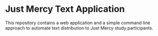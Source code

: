 # Just Mercy Text Application

This repository contains a web application and a simple command line approach to automate
text distribution to Just Mercy study participants.